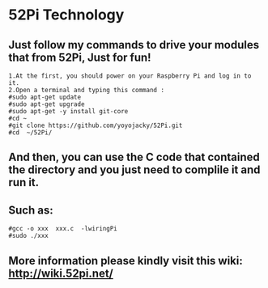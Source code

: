 # 52Pi Technology 
## Just follow my commands to drive your modules that from 52Pi, Just for fun!
    1.At the first, you should power on your Raspberry Pi and log in to it.
    2.Open a terminal and typing this command :
    #sudo apt-get update
    #sudo apt-get upgrade 
    #sudo apt-get -y install git-core 
    #cd ~
    #git clone https://github.com/yoyojacky/52Pi.git 
    #cd  ~/52Pi/
## And then, you can use the C code that contained the directory and you just need to complile it and run it.
## Such as:
    #gcc -o xxx  xxx.c  -lwiringPi 
    #sudo ./xxx
## More information please kindly visit this wiki:  http://wiki.52pi.net/
